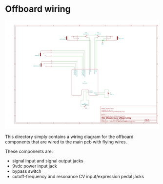 # Offboard wiring

![](whooshy_sound_offboard_wiring.png)

This directory simply contains a wiring diagram for the offboard components that
are wired to the main pcb with flying wires.

These components are:
- signal input and signal output jacks
- 9vdc power input jack
- bypass switch
- cutoff-frequency and resonance CV input/expression pedal jacks
